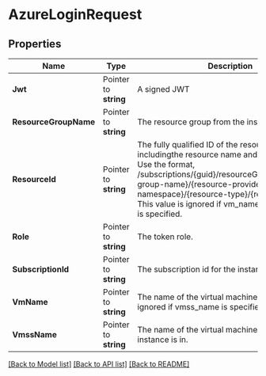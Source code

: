 # AzureLoginRequest


## Properties

Name | Type | Description | Notes
------------ | ------------- | ------------- | -------------
**Jwt** | Pointer to **string** | A signed JWT | [optional] 
**ResourceGroupName** | Pointer to **string** | The resource group from the instance. | [optional] 
**ResourceId** | Pointer to **string** | The fully qualified ID of the resource, includingthe resource name and resource type. Use the format, /subscriptions/{guid}/resourceGroups/{resource-group-name}/{resource-provider-namespace}/{resource-type}/{resource-name}. This value is ignored if vm_name or vmss_name is specified. | [optional] 
**Role** | Pointer to **string** | The token role. | [optional] 
**SubscriptionId** | Pointer to **string** | The subscription id for the instance. | [optional] 
**VmName** | Pointer to **string** | The name of the virtual machine. This value is ignored if vmss_name is specified. | [optional] 
**VmssName** | Pointer to **string** | The name of the virtual machine scale set the instance is in. | [optional] 





[[Back to Model list]](../README.md#documentation-for-models) [[Back to API list]](../README.md#documentation-for-api-endpoints) [[Back to README]](../README.md)


